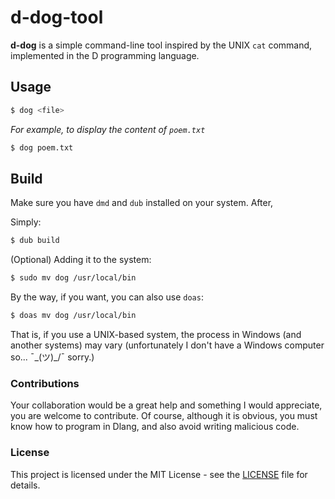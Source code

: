 # d-dog-tool

**d-dog** is a simple command-line tool inspired by the UNIX `cat` command, implemented in the D programming language.

## Usage

```bash
$ dog <file>
```

*For example, to display the content of `poem.txt`*
```bash
$ dog poem.txt
```

## Build
Make sure you have `dmd` and `dub` installed on your system. After,

Simply:
```bash
$ dub build
```

(Optional) Adding it to the system:

```bash
$ sudo mv dog /usr/local/bin
```
By the way, if you want, you can also use `doas`:
```bash
$ doas mv dog /usr/local/bin
```

That is, if you use a UNIX-based system, the process in Windows (and another systems) may vary (unfortunately I don't have a Windows computer so... ¯\_(ツ)_/¯ sorry.)

### Contributions
Your collaboration would be a great help and something I would appreciate, you are welcome to contribute. Of course, although it is obvious, you must know how to program in Dlang, and also avoid writing malicious code.

### License
This project is licensed under the MIT License - see the [LICENSE](LICENSE) file for details.
